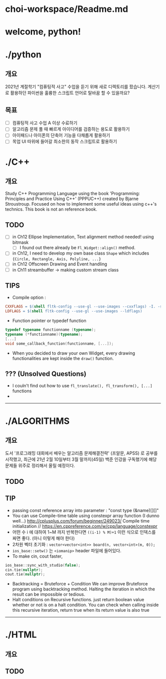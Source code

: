 # choi-workspace/Readme.md

# welcome, python!

# ./python

## 개요

2021년 계절학기 "컴퓨팅적 사고" 수업을 듣기 위해 새로 디렉토리를 팠습니다.
계산기로 활용하던 파이썬을 훌륭한 스크립트 언어로 탈바꿈 할 수 있을까요?

## 목표

- [ ]  컴퓨팅적 사고 수업 A 이상 수료하기
- [ ]  알고리즘 문제 풀 때 빠르게 아이디어를 검증하는 용도로 활용하기
- [ ]  아이패드나 아이폰의 단축어 기능을 다채롭게 활용하기
- [ ]  목업 UI 따위에 들어갈 최소한의 동작 스크립트로 활용하기

# ./C++

## 개요

Study C++ Programming Language using the book 'Programming: Principles and Practice Using C++' (PPPUC++) created by Bjarne Stroustroup. Focused on how to implement some useful ideas using c++'s technics. This book is not an reference book.

## TODO

- [ ]  in Ch12 Ellipse Implementation, Text alignment method needed! using bitmask
    - [ ]  I found out there already be `Fl_Widget::align()` method.
- [ ]  in Ch12, I need to develop my own base class `Shape` which includes `{Circle, Rectangle, Axis, Polyline, ...}`
- [ ]  in Ch12 Offscreen Drawing and Event handling
- [ ]  in Ch11 streambuffer → making custom stream class

## TIPS

- Compile option :

```makefile
CXXFLAGS = $(shell fltk-config --use-gl --use-images --cxxflags) -I. -std=c++17 -Wall
LDFLAGS = $(shell fltk-config --use-gl --use-images --ldflags)
```

- Function pointer or typedef function

```cpp
typedef typename functionname (typename);
typename (*functionname)(typename);
[...]
void some_callback_function(functionname, [...]);
```

- When you decided to draw your own Widget, every drawing functionalities are kept inside the `draw()` function.

## ??? (Unsolved Questions)

- I couln't find out how to use `fl_translate(), fl_transform(), [...]` functions
-

---

# ./ALGORITHMS

## 개요

도서 '프로그래밍 대회에서 배우는 알고리즘 문제해결전략' (프알문, APSS) 로 공부를 시작했고, 최근에 21년 2월 10일부터 3월 말까지(45일) 백준 인강을 구독했기에 해당 문제들 위주로 정리해서 올릴 예정이다.

## TODO

## TIP
- passing const reference array into parameter : "const type (&name)[][]"
- You can use Compile-time table using constexpr array function (I dunno well...)  http://cplusplus.com/forum/beginner/249023/ 
	Compile time initialization   // https://en.cppreference.com/w/cpp/language/constexpr
- 어떤 수 i 에 대하여 1~M 까지 반복한다면 `((i-1) % M)+1` 이런 식으로 인덱스를 짜면 좋다. (아니 이렇게 해야 한다)
- 2차원 벡터 초기화 : `vector<vector<int>> board(n, vector<int>(m, 0)); `
- `ios_base::setw()` 는 `<iomanip>` header 파일에 들어있다.
- To make cin, cout faster,
```cpp
ios_base::sync_with_studio(false);
cin.tie(nullptr);
cout.tie(nullptr);
```
- Backtracking = Bruteforce + Condition
	We can improve Bruteforce program using backtracking method. Halting the iteration in which the result can be impossible or tedious. 
- Halt conditions on Recursive functions. just return boolean value whether or not is on a halt condition. You can check when calling inside this recursive iteration, return true when its return value is also true


---

# ./HTML

## 개요

## TODO

